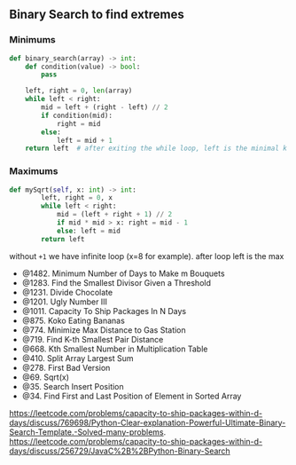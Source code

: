 

## Binary Search to find extremes

### Minimums
```python
def binary_search(array) -> int:
    def condition(value) -> bool:
        pass

    left, right = 0, len(array)
    while left < right:
        mid = left + (right - left) // 2
        if condition(mid):
            right = mid
        else:
            left = mid + 1
    return left  # after exiting the while loop, left is the minimal k satisfying the condition function;
```

### Maximums
```python
def mySqrt(self, x: int) -> int:
        left, right = 0, x
        while left < right:
            mid = (left + right + 1) // 2
            if mid * mid > x: right = mid - 1
            else: left = mid
        return left 
```
without `+1` we have infinite loop (x=8 for example).
after loop left is the max


- @1482. Minimum Number of Days to Make m Bouquets
- @1283. Find the Smallest Divisor Given a Threshold
- @1231. Divide Chocolate
- @1201. Ugly Number III 
- @1011. Capacity To Ship Packages In N Days
- @875. Koko Eating Bananas
- @774. Minimize Max Distance to Gas Station
- @719. Find K-th Smallest Pair Distance 
- @668. Kth Smallest Number in Multiplication Table
- @410. Split Array Largest Sum
- @278. First Bad Version 
- @69. Sqrt(x)
- @35. Search Insert Position
- @34. Find First and Last Position of Element in Sorted Array

https://leetcode.com/problems/capacity-to-ship-packages-within-d-days/discuss/769698/Python-Clear-explanation-Powerful-Ultimate-Binary-Search-Template.-Solved-many-problems.
https://leetcode.com/problems/capacity-to-ship-packages-within-d-days/discuss/256729/JavaC%2B%2BPython-Binary-Search
